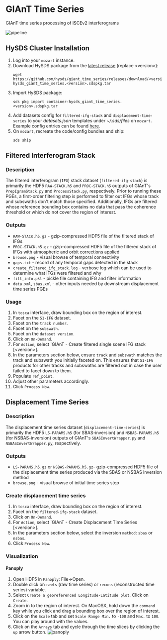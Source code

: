 # GIAnT Time Series
GIAnT time series processing of ISCEv2 interferograms

![pipeline](https://user-images.githubusercontent.com/387300/46752714-ca77ff80-cc72-11e8-99f6-502eaa954670.png)

## HySDS Cluster Installation
1. Log into your `mozart` instance.
1. Download HySDS package from the [latest release](https://github.com/hysds/giant_time_series/releases/latest) (replace \<version\>):
   ```
   wget https://github.com/hysds/giant_time_series/releases/download/<version>/container-hysds_giant_time_series.<version>.sdspkg.tar
   ```
1. Import HySDS package:
   ```
   sds pkg import container-hysds_giant_time_series.<version>.sdspkg.tar
   ```
1. Add datasets config for `filtered-ifg-stack` and `displacement-time-series` to your *datasets.json* templates 
under *~/.sds/files* on `mozart`. Example config entries can be found [here](conf/datasets.json).
1. On `mozart`, recreate the code/config bundles and ship:
   ```
   sds ship
   ```

## Filtered Interferogram Stack
### Description
The filtered interferogram (`IFG`) stack dataset (`filtered-ifg-stack`) is primarily the HDF5 `RAW-STACK.h5` and 
`PROC-STACK.h5` outputs of GIAnT's `PrepIgramStack.py` and `ProcessStack.py`, respectively. Prior to
running these PGEs, a first-order filtering step is performed to filter out IFGs whose track and subswaths
don't match those specified. Additionally, IFGs are filtered whose reference bounding box contains no data
that pass the coherence threshold or which do not cover the region of interest.

### Outputs
- `RAW-STACK.h5.gz` - gzip-compressed HDF5 file of the filtered stack of IFGs
- `PROC-STACK.h5.gz` - gzip-compressed HDF5 file of the filtered stack of IFGs with atmospheric and orbit corrections applied
- `browse.png` - visual browse of temporal connectivity
- `gaps.txt` - record of any temporal gaps detected in the stack
- `create_filtered_ifg_stack.log` - verbose log which can be used to determine what IFGs were filtered and why
- `filt_info.pkl` - pickle file containing IFG and filter information
- `data.xml`, `sbas.xml` - other inputs needed by downstream displacement time series PGEs

### Usage
1. In `tosca` interface, draw bounding box on the region of interest.
1. Facet on the `S1-IFG` dataset.
1. Facet on the `track number`.
1. Facet on the `subswath`.
1. Facet on the `dataset version`.
1. Click on `On-Demand`.
1. For `Action`, select `GIAnT - Create filtered single scene IFG stack [\<version\>].
1. In the parameters section below, ensure `track` and `subswath` matches the track and subswath you initially faceted on. This ensures that `S1-IFG` products for other tracks and subswaths are filtered out in case the user failed to facet down to them.
1. Populate `ref_point`.
1. Adjust other parameters accordingly.
1. Click `Process Now`.

## Displacement Time Series
### Description
The displacement time series dataset (`displacement-time-series`) is primarily the 
HDF5 `LS-PARAMS.h5` (for SBAS-inversion) and `NSBAS-PARAMS.h5` (for NSBAS-inversion)
outputs of GIAnT's `SBASInvertWrapper.py` and `NSBASInvertWrapper.py`, respectively.

### Outputs
- `LS-PARAMS.h5.gz` or `NSBAS-PARAMS.h5.gz`- gzip-compressed HDF5 file of the displacement time series produced via the SBAS or NSBAS inversion method
- `browse.png` - visual browse of initial time series step

### Create displacement time series
1. In `tosca` interface, draw bounding box on the region of interest.
1. Facet on the `filtered-ifg-stack` dataset.
1. Click on `On-Demand`.
1. For `Action`, select `GIAnT - Create Displacement Time Series [\<version\>].
1. In the parameters section below, select the inversion `method`: `sbas` or `nsbas`.
1. Click `Process Now`.

### Visualization
#### Panoply
1. Open HDF5 in `Panoply`: File->Open.
1. Double click on `rawts` (raw time series) or `recons` (reconstructed time series) variable.
1. Select `Create a georeferenced Longitude-Latitude plot`. Click on `Create`.
1. Zoom in to the region of interest. On MacOSX, hold down the `command` key while you click and drag a bounding box over the region of interest.
1. Click on the `Scale` tab and set `Scale Range Min.` to `-100` and `Max.` to `100`. You can play around with the values.
1. Click on the `Arrays` tab and cycle through the time slices by clicking the `up` arrow button.
![panoply](https://user-images.githubusercontent.com/387300/46819763-666c3e80-cd39-11e8-8b0b-74325014b4a3.gif)

